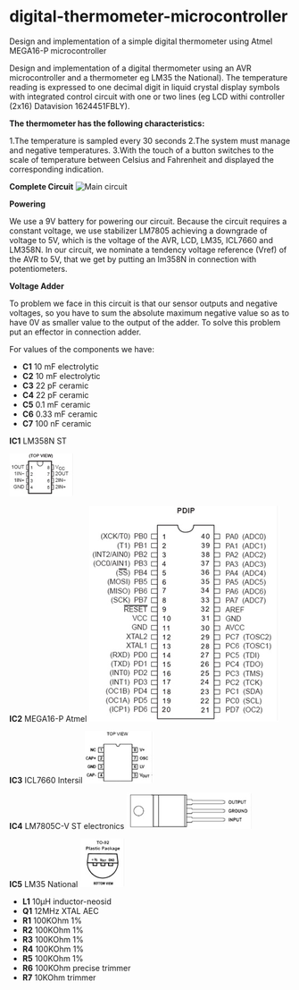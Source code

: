 # digital-thermometer-microcontroller
Design and implementation of a simple digital thermometer using Atmel MEGA16-P microcontroller

Design and implementation of a digital thermometer using an AVR microcontroller and a thermometer 
eg LM35 the National). The temperature reading is expressed to one decimal digit in liquid crystal 
display symbols with integrated control circuit with one or two lines (eg LCD withi controller 
(2x16) Datavision 1624451FBLY).

**The thermometer has the following characteristics:**

1.The temperature is sampled every 30 seconds
2.The system must manage and negative temperatures.
3.With the touch of a button switches to the scale of temperature between Celsius and Fahrenheit 
and displayed the corresponding indication.

**Complete Circuit**
![Main circuit](/digital-thermometer-microcontroller/blob/master/circuit.JPG?raw=true "Digital Thermometer")

**Powering**

We use a 9V battery for powering our circuit. Because the circuit requires a constant voltage, we 
use stabilizer LM7805 achieving a downgrade of voltage to 5V, which is the voltage of the AVR, LCD,
LM35, ICL7660 and LM358N. In our circuit, we nominate a tendency voltage reference (Vref) of the AVR 
to 5V, that we get by putting an lm358N in connection with potentiometers.

**Voltage Adder**

To problem we face in this circuit is that our sensor outputs and negative voltages, so you have to sum the absolute maximum negative value so as to have 0V as smaller value to the output of the adder.
To solve this problem put an effector in connection adder.

For values ​​of the components we have:

* **C1** 10  mF 	electrolytic
* **C2** 10  mF 	electrolytic
* **C3** 22  pF 	ceramic
* **C4** 22  pF 	ceramic
* **C5** 0.1 mF 	ceramic
* **C6** 0.33 mF 	ceramic
* **C7** 100  nF 	ceramic

**IC1** LM358N ST

![LM358N ST](https://github.com/GeorgePapageorgakis/digital-thermometer-microcontroller/blob/master/LM358N%20%20ST.jpg)

**IC2**	MEGA16-P Atmel
![MEGA16-P Atmel](https://github.com/GeorgePapageorgakis/digital-thermometer-microcontroller/blob/master/MEGA16-P%20%20Atmel.jpg)

**IC3**	ICL7660 Intersil
![ICL7660 Intersil](https://github.com/GeorgePapageorgakis/digital-thermometer-microcontroller/blob/master/ICL7660%20Intersil.jpg)
 
**IC4** LM7805C-V ST electronics
![LM7805C-V ST electronics](https://github.com/GeorgePapageorgakis/digital-thermometer-microcontroller/blob/master/LM7805C-V%20%20ST%20electronics.jpg)

**IC5** LM35 National
![LM35 National](https://github.com/GeorgePapageorgakis/digital-thermometer-microcontroller/blob/master/LM35%20National.jpg)

* **L1**	10μH		inductor-neosid
* **Q1**	12MHz		XTAL    AEC
* **R1**	100KOhm			1%      
* **R2**	100KOhm			1%
* **R3**	100KOhm			1%
* **R4**	100KOhm			1%
* **R5**	100KOhm			1%
* **R6**	100KOhm		precise trimmer  
* **R7**	10KOhm		trimmer 
